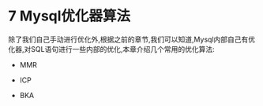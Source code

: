 # 7 Mysql优化器算法

除了我们自己手动进行优化外,根据之前的章节,我们可以知道,Mysql内部自己有优化器,对SQL语句进行一些内部的优化,本章介绍几个常用的优化算法:

- MMR

- ICP

- BKA

  